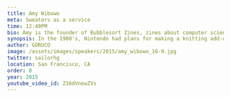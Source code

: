 ```yaml
---
title: Amy Wibowo
meta: Sweaters as a service
time: 12:40PM
bio: Amy is the founder of Bubblesort Zines, zines about computer science aimed at high school girls. Previously, she did web development at Airbnb, machine learning research on the ASIMO team at Honda Research Institute in Japan, and HCI research at the University of Tokyo. She also enjoys hardware hacking and the intersection of art and technology-- in particular, making tools that enable people to be more creative.
synopsis: In the 1980's, Nintendo had plans for making a knitting add-on to the NES, with an interface that resembled Mariopaint, but with patterned mittens, sweaters, and scarves as output. Sadly, this product never saw the light of day. Devastated upon hearing this and dreaming about what could have been, a group of engineers (who knew nothing about machine knitting) set out to hack a knitting machine from the 1980's to be computer-controlled, using a tutorial from adafruit as a starting point.  Hear about our struggles and triumphs, which ranged from learning to replace knitting machine needles and conduct basic repairs, to emulating a floppy drive and hacking together a custom cable cable to send our own patterns to the machine, to writing our own yarn printer API in ruby/sinatra and printing our first doge meme in yarn. And watch us (LIVE!) as we send images and knit requests to our yarn server, and behold as it knits ugly sweaters from those images!
author: GORUCO
image: /assets/images/speakers/2015/amy_wibowo_16-9.jpg
twitter: sailorhg
location: San Francisco, CA
order: 8
year: 2015
youtube_video_id: Z16dVnewZVs
---
```


